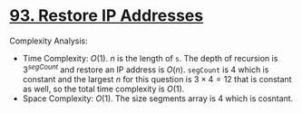 # [93. Restore IP Addresses](https://leetcode.com/problems/restore-ip-addresses/)

Complexity Analysis:

- Time Complexity: $O(1)$. $n$ is the length of `s`. The depth of recursion is $3^{segCount}$ and restore an IP address is $O(n)$. `segCount` is 4 which is constant and the largest $n$ for this question is $3\times4=12$ that is constant as well, so the total time complexity is $O(1)$.
- Space Complexity: $O(1)$. The size segments array is 4 which is cosntant.
